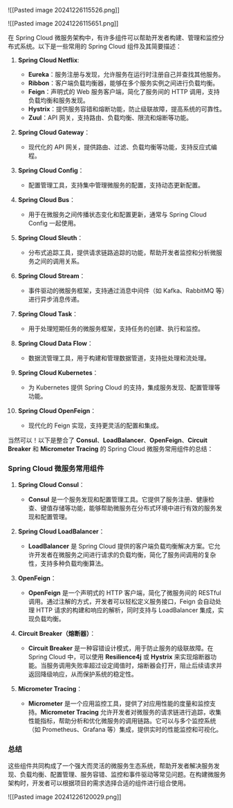 ![[Pasted image 20241226115526.png]]

![[Pasted image 20241226115651.png]]

在 Spring Cloud 微服务架构中，有许多组件可以帮助开发者构建、管理和监控分布式系统。以下是一些常用的 Spring Cloud 组件及其简要描述：

1. **Spring Cloud Netflix**:
    
    - **Eureka**：服务注册与发现，允许服务在运行时注册自己并查找其他服务。
    - **Ribbon**：客户端负载均衡器，能够在多个服务实例之间进行负载均衡。
    - **Feign**：声明式的 Web 服务客户端，简化了服务间的 HTTP 调用，支持负载均衡和服务发现。
    - **Hystrix**：提供服务容错和熔断功能，防止级联故障，提高系统的可靠性。
    - **Zuul**：API 网关，支持路由、负载均衡、限流和熔断等功能。
2. **Spring Cloud Gateway**：
    
    - 现代化的 API 网关，提供路由、过滤、负载均衡等功能，支持反应式编程。
3. **Spring Cloud Config**：
    
    - 配置管理工具，支持集中管理微服务的配置，支持动态更新配置。
4. **Spring Cloud Bus**：
    
    - 用于在微服务之间传播状态变化和配置更新，通常与 Spring Cloud Config 一起使用。
5. **Spring Cloud Sleuth**：
    
    - 分布式追踪工具，提供请求链路追踪的功能，帮助开发者监控和分析微服务之间的调用关系。
6. **Spring Cloud Stream**：
    
    - 事件驱动的微服务框架，支持通过消息中间件（如 Kafka、RabbitMQ 等）进行异步消息传递。
7. **Spring Cloud Task**：
    
    - 用于处理短期任务的微服务框架，支持任务的创建、执行和监控。
8. **Spring Cloud Data Flow**：
    
    - 数据流管理工具，用于构建和管理数据管道，支持批处理和流处理。
9. **Spring Cloud Kubernetes**：
    
    - 为 Kubernetes 提供 Spring Cloud 的支持，集成服务发现、配置管理等功能。
10. **Spring Cloud OpenFeign**：
    
    - 现代化的 Feign 实现，支持更灵活的配置和集成。


当然可以！以下是整合了 **Consul**、**LoadBalancer**、**OpenFeign**、**Circuit Breaker** 和 **Micrometer Tracing** 的 Spring Cloud 微服务常用组件的总结：
### Spring Cloud 微服务常用组件

1. **Spring Cloud Consul**：
    
    - **Consul** 是一个服务发现和配置管理工具。它提供了服务注册、健康检查、键值存储等功能，能够帮助微服务在分布式环境中进行有效的服务发现和配置管理。
2. **Spring Cloud LoadBalancer**：
    
    - **LoadBalancer** 是 Spring Cloud 提供的客户端负载均衡解决方案。它允许开发者在微服务之间进行请求的负载均衡，简化了服务间调用的复杂性，支持多种负载均衡算法。
3. **OpenFeign**：
    
    - **OpenFeign** 是一个声明式的 HTTP 客户端，简化了微服务间的 RESTful 调用。通过注解的方式，开发者可以轻松定义服务接口，Feign 会自动处理 HTTP 请求的构建和响应的解析，同时支持与 LoadBalancer 集成，实现负载均衡。
4. **Circuit Breaker（熔断器）**：
    
    - **Circuit Breaker** 是一种容错设计模式，用于防止服务的级联故障。在 Spring Cloud 中，可以使用 **Resilience4j** 或 **Hystrix** 来实现熔断器功能。当服务调用失败率超过设定阈值时，熔断器会打开，阻止后续请求并返回降级响应，从而保护系统的稳定性。
5. **Micrometer Tracing**：
    
    - **Micrometer** 是一个应用监控工具，提供了对应用性能的度量和监控支持。**Micrometer Tracing** 允许开发者对微服务的请求链进行追踪，收集性能指标，帮助分析和优化微服务的调用链路。它可以与多个监控系统（如 Prometheus、Grafana 等）集成，提供实时的性能监控和可视化。
### 总结

这些组件共同构成了一个强大而灵活的微服务生态系统，帮助开发者解决服务发现、负载均衡、配置管理、服务容错、监控和事件驱动等常见问题。在构建微服务架构时，开发者可以根据项目的需求选择合适的组件进行组合使用。



![[Pasted image 20241226120029.png]]